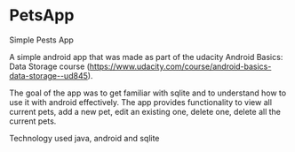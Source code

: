 # PetsApp
Simple Pests App 

A simple android app that was made as part of the udacity Android Basics: Data Storage course (https://www.udacity.com/course/android-basics-data-storage--ud845).
 
The goal of the app was to get familiar with sqlite and to understand how to use it with android effectively. 
The app provides functionality to view all current pets, add a new pet, edit an existing one, delete one, delete all the current pets.

Technology used java, android and sqlite
